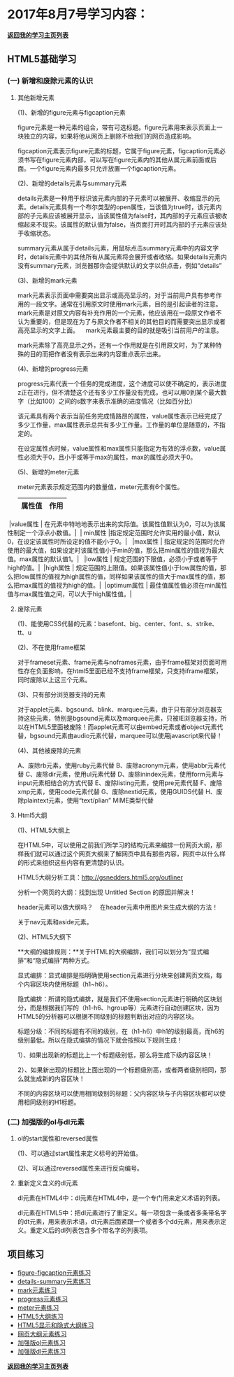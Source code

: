 # 2017年8月7号学习内容：

**[返回我的学习主页列表](https://super456.github.io/study-html-css-2017/)**

##  HTML5基础学习


### (一) 新增和废除元素的认识

1. 其他新增元素

   (1)、新增的figure元素与figcaption元素

   figure元素是一种元素的组合，带有可选标题。figure元素用来表示页面上一块独立的内容，如果将他从网页上删除不给我们的网页造成影响。

   figcaption元素表示figure元素的标题，它属于figure元素，figcaption元素必须书写在figure元素内部，可以写在figure元素内的其他从属元素前面或后面。一个figure元素内最多只允许放置一个figcaption元素。
   
   (2)、新增的details元素与summary元素

   details元素是一种用于标识该元素内部的子元素可以被展开、收缩显示的元素。details元素具有一个布尔类型的open属性，当该值为true时，该元素内部的子元素应该被展开显示，当该属性值为false时，其内部的子元素应该被收缩起来不现实。该属性的默认值为false，当页面打开时其内部的子元素应该处于收缩状态。

   summary元素从属于details元素，用鼠标点击summary元素中的内容文字时，details元素中的其他所有从属元素将会展开或者收缩。如果details元素内没有summary元素，浏览器那你会提供默认的文字以供点击，例如“details”

   (3)、新增的mark元素

   mark元素表示页面中需要突出显示或高亮显示的，对于当前用户具有参考作用的一段文字。通常在引用原文时使用mark元素，目的是引起读者的注意。mark元素是对原文内容有补充作用的一个元素，他应该用在一段原文作者不认为重要的，但是现在为了与原文作者不相关的其他目的而需要突出显示或者高亮显示的文字上面。
  
   mark元素最主要的目的就是吸引当前用户的注意。

   mark元素除了高亮显示之外，还有一个作用就是在引用原文时，为了某种特殊的目的而把作者没有表示出来的内容重点表示出来。

   (4)、新增的progress元素

   progress元素代表一个任务的完成进度，这个进度可以使不确定的，表示进度z正在进行，但不清楚这个还有多少工作量没有完成，也可以用0到某个最大数字（比如100）之间的s数字来表示准确的进度情况（比如百分比）

   该元素具有两个表示当前任务完成情路昂的属性，value属性表示已经完成了多少工作量，max属性表示总共有多少工作量。工作量的单位是随意的，不指定的。

   在设定属性点时候，value属性和max属性只能指定为有效的浮点数，value属性必须大于0，且小于或等于max的属性，max的属性必须大于0。

   (5)、新增的meter元素

   meter元素表示规定范围内的数量值，meter元素有6个属性。

   |  属性值  |  作用   |
   |---------|---------|
 |value属性 | 在元素中特地地表示出来的实际值。该属性值默认为0，可以为该属性制定一个浮点小数值。|
 | min属性  |指定规定范围时允许实用的最小值，默认0，在设定该属性时所设定的值不能小于0。|
  |max属性 | 指定规定的范围时允许使用的最大值，如果设定时该属性值小于min的值，那么把min属性的值视为最大值。max属性的默认值1。|
  |low属性 | 规定范围的下限值，必须小于或者等于high的值。|
 |high属性 | 规定范围的上限值。如果该属性值小于low属性的值，那么把low属性的值视为high属性的值，同样如果该属性的值大于max属性的值，那么把max属性的值视为high的值。|
 |optimum属性 | 最佳值属性值必须在min属性值与max属性值之间，可以大于high属性值。|

2. 废除元素

   (1)、能使用CSS代替的元素：basefont、big、center、font、s、strike、tt、u


   (2)、不在使用frame框架 

   对于frameset元素、frame元素与noframes元素，由于frame框架对页面可用性存在负面影响，在html5里面已经不支持frame框架，只支持iframe框架，同时废除以上这三个元素。


   (3)、只有部分浏览器支持的元素

   对于applet元素、bgsound、blink、marquee元素，由于只有部分浏览器支持这些元素，特别是bgsound元素以及marquee元素，只被IE浏览器支持，所以在HTML5里面被废除！而applet元素可以由embed元素或者object元素代替，bgsound元素由audio元素代替，marquee可以使用javascript来代替！


   (4)、其他被废除的元素

   A、废除rb元素，使用ruby元素代替
   B、废除acronym元素，使用abbr元素代替
   C、废除dir元素，使用ul元素代替
   D、废除inindex元素，使用form元素与input元素相结合的方式代替
   E、废除listing元素，使用pre元素代替
   F、废除xmp元素，使用code元素代替
   G、废除nextid元素，使用GUIDS代替
   H、废除plaintext元素，使用“text/plian” MIME类型代替

3. Html5大纲

   (1)、HTML5大纲上

   在HTML5中，可以使用之前我们所学习的结构元素来编排一份网页大纲，那样我们就可以通过这个网页大纲来了解网页中具有那些内容，网页中以什么样的形式来组织这些内容有更清楚的认识。


   HTML5大纲分析工具：<http://gsnedders.html5.org/outliner>  


   分析一个网页的大纲：找到出现 Untitled Section 的原因并解决！

   header元素可以做大纲吗？
  
   在header元素中用图片来生成大纲的方法！


   关于nav元素和aside元素。

   (2)、HTML5大纲下

   **大纲的编排规则：**关于HTML的大纲编排，我们可以划分为“显式编排”和“隐式编排”两种方式。

   显式编排：显式编排是指明确使用section元素进行分块来创建网页文档，每个内容区块内使用标题（h1~h6）。


   隐式编排：所谓的隐式编排，就是我们不使用section元素进行明确的区块划分，而是根据我们写的（h1-h6、hgroup等）元素进行自动创建区块，因为HTML5的分析器可以根据不同级别的标题判断出对应的内容区块。

   标题分级：不同的标题有不同的级别，在（h1-h6）中h1的级别最高，而h6的级别最低。所以在隐式编排的情况下就会按照以下规则生成！

   1）、如果出现新的标题比上一个标题级别低，那么将生成下级内容区块！

   2）、如果新出现的标题比上面出现的一个标题级别高，或者两者级别相同，那么就生成新的内容区块！


   不同的内容区块可以使用相同级别的标题：父内容区块与子内容区块都可以使用相同级别的H1标题。
 
### (二) 加强版的ol与dl元素

1. ol的start属性和reversed属性
   
   (1)、可以通过start属性来定义标号的开始值。
   
   (2)、可以通过reversed属性来进行反向编号。

2. 重新定义含义的dl元素

   dl元素在HTML4中：dl元素在HTML4中，是一个专门用来定义术语的列表。

   dl元素在HTML5中：把dl元素进行了重定义。每一项包含一条或者多条带名字的dt元素，用来表示术语，dt元素后面紧跟一个或者多个dd元素，用来表示定义。重定义后的dl列表包含多个带名字的列表项。

## 项目练习
- [figure-figcaption元素练习](28)
- [details-summary元素练习](29)
- [mark元素练习](30)
- [progress元素练习](31)
- [meter元素练习](32)
- [HTML5大纲练习](33)
- [HTML5显示和隐式大纲练习](34)
- [网页大纲元素练习](35)
- [加强版ol元素练习](37)
- [加强版dl元素练习](38)



**[返回我的学习主页列表](https://super456.github.io/study-html-css-2017/)**


[28]: https://super456.github.io/study-html-css-2017/0807/figure-figcaption.html
[29]: https://super456.github.io/study-html-css-2017/0807/details-summary.html
[30]: https://super456.github.io/study-html-css-2017/0807/mark.html
[31]: https://super456.github.io/study-html-css-2017/0807/progress.html
[32]: https://super456.github.io/study-html-css-2017/0807/meter.html
[33]: https://super456.github.io/study-html-css-2017/0807/untitled-section.html
[34]: https://super456.github.io/study-html-css-2017/0807/title-section.html
[35]: https://super456.github.io/study-html-css-2017/0807/html5-web-outline.html
[37]: https://super456.github.io/study-html-css-2017/0807/ol-list.html
[38]: https://super456.github.io/study-html-css-2017/0807/dl-list.html
